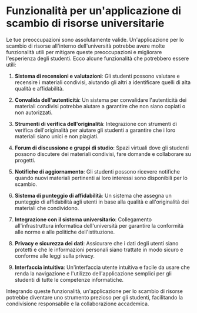 # Funzionalità per un'applicazione di scambio di risorse universitarie

Le tue preoccupazioni sono assolutamente valide. Un'applicazione per lo scambio di risorse all'interno dell'università potrebbe avere molte funzionalità utili per mitigare queste preoccupazioni e migliorare l'esperienza degli studenti. Ecco alcune funzionalità che potrebbero essere utili:

1. **Sistema di recensioni e valutazioni**: Gli studenti possono valutare e recensire i materiali condivisi, aiutando gli altri a identificare quelli di alta qualità e affidabilità.

2. **Convalida dell'autenticità**: Un sistema per convalidare l'autenticità dei materiali condivisi potrebbe aiutare a garantire che non siano copiati o non autorizzati.

3. **Strumenti di verifica dell'originalità**: Integrazione con strumenti di verifica dell'originalità per aiutare gli studenti a garantire che i loro materiali siano unici e non plagiati.

4. **Forum di discussione e gruppi di studio**: Spazi virtuali dove gli studenti possono discutere dei materiali condivisi, fare domande e collaborare su progetti.

5. **Notifiche di aggiornamento**: Gli studenti possono ricevere notifiche quando nuovi materiali pertinenti ai loro interessi sono disponibili per lo scambio.

6. **Sistema di punteggio di affidabilità**: Un sistema che assegna un punteggio di affidabilità agli utenti in base alla qualità e all'originalità dei materiali che   condividono.

7. **Integrazione con il sistema universitario**: Collegamento all'infrastruttura informatica dell'università per garantire la conformità alle norme e alle politiche dell'istituzione.

8. **Privacy e sicurezza dei dati**: Assicurare che i dati degli utenti siano protetti e che le informazioni personali siano trattate in modo sicuro e conforme alle leggi sulla privacy.

9. **Interfaccia intuitiva**: Un'interfaccia utente intuitiva e facile da usare che renda la navigazione e l'utilizzo dell'applicazione semplici per gli studenti di tutte le competenze informatiche.

Integrando queste funzionalità, un'applicazione per lo scambio di risorse potrebbe diventare uno strumento prezioso per gli studenti, facilitando la condivisione responsabile e la collaborazione accademica.
